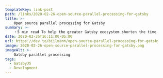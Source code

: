 ```yaml
---
templateKey: link-post
path: /links/2020-02-26-open-source-parallel-processing-for-gatsby
title: >-
    Open source parallel processing for Gatsby
summary: >-
    ・5 min read To help the greater Gatsby ecosystem shorten the time it takes from commit to deploy, today I've just submitted a freshly baked Pull Request as my first larger contribution to the Gatsby open source project. 
date: 2020-02-26T16:11:00-05:00
url: https://dev.to/biilmann/open-source-parallel-processing-for-gatsby-270d
image: 2020-02-26-open-source-parallel-processing-for-gatsby.png
imageAlt: >-
    Gatsby parallel processing
tags:
  - GatsbyJS
  - Development
---
```

